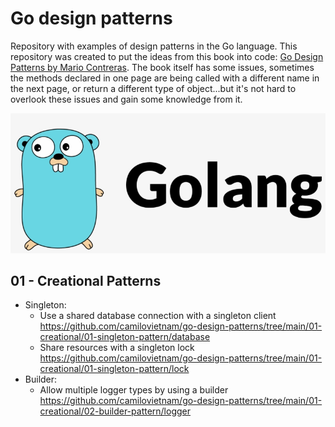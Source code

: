 # Go design patterns

Repository with examples of design patterns in the Go language. 
This repository was created to put the ideas from this book into code: [Go Design Patterns by Mario Contreras](https://www.amazon.com/Design-Patterns-Mario-Castro-Contreras/dp/1786466201). The book itself has some issues, sometimes the methods declared in one page are being called with a different name in the next page, or return a different type of object...but it's not hard to overlook these issues and gain some knowledge from it. 

![Image](https://raw.githubusercontent.com/camilovietnam/go-design-patterns/main/go-logo.png)

## 01 - Creational Patterns

- Singleton: 
    - Use a shared database connection with a singleton client https://github.com/camilovietnam/go-design-patterns/tree/main/01-creational/01-singleton-pattern/database
    - Share resources with a singleton lock https://github.com/camilovietnam/go-design-patterns/tree/main/01-creational/01-singleton-pattern/lock
- Builder: 
    - Allow multiple logger types by using a builder https://github.com/camilovietnam/go-design-patterns/tree/main/01-creational/02-builder-pattern/logger   
